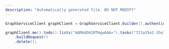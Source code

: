 ```yaml
---
description: "Automatically generated file. DO NOT MODIFY"
---
```

<!-- markdownlint-disable MD041 -->

```java
GraphServiceClient graphClient = GraphServiceClient.builder().authenticationProvider( authProvider ).buildClient();

graphClient.me().todo().lists("AAMkADA1MTHgwAAA=").tasks("721a35e2-35e2-721a-e235-1a72e2351a72")
    .buildRequest()
    .delete();
```
